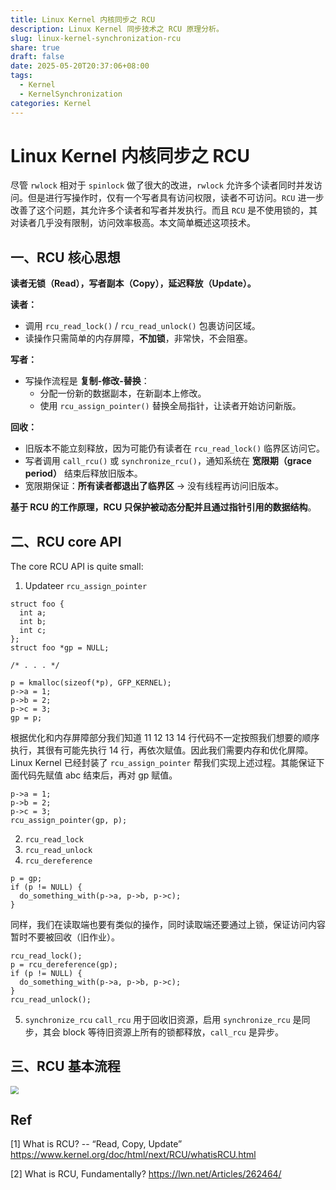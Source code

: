 ```yaml
---
title: Linux Kernel 内核同步之 RCU
description: Linux Kernel 同步技术之 RCU 原理分析。
slug: linux-kernel-synchronization-rcu
share: true
draft: false
date: 2025-05-20T20:37:06+08:00
tags:
  - Kernel
  - KernelSynchronization
categories: Kernel
---
```


# Linux Kernel 内核同步之 RCU

尽管 `rwlock` 相对于 `spinlock` 做了很大的改进，`rwlock` 允许多个读者同时并发访问。但是进行写操作时，仅有一个写者具有访问权限，读者不可访问。`RCU` 进一步改善了这个问题，其允许多个读者和写者并发执行。而且 `RCU` 是不使用锁的，其对读者几乎没有限制，访问效率极高。本文简单概述这项技术。

## 一、RCU 核心思想

**读者无锁（Read），写者副本（Copy），延迟释放（Update）。**

**读者：**

- 调用 `rcu_read_lock()` / `rcu_read_unlock()` 包裹访问区域。
- 读操作只需简单的内存屏障，**不加锁**，非常快，不会阻塞。

**写者：**

- 写操作流程是 **复制-修改-替换**：
  - 分配一份新的数据副本，在新副本上修改。
  - 使用 `rcu_assign_pointer()` 替换全局指针，让读者开始访问新版。

**回收：**

- 旧版本不能立刻释放，因为可能仍有读者在 `rcu_read_lock()` 临界区访问它。
- 写者调用 `call_rcu()` 或 `synchronize_rcu()`，通知系统在 **宽限期（grace period）** 结束后释放旧版本。
- 宽限期保证：**所有读者都退出了临界区** → 没有线程再访问旧版本。



**基于 RCU 的工作原理，RCU 只保护被动态分配并且通过指针引用的数据结构**。


## 二、RCU core API


The core RCU API is quite small:

1. Updateer `rcu_assign_pointer`

```
struct foo {
  int a;
  int b;
  int c;
};
struct foo *gp = NULL;

/* . . . */

p = kmalloc(sizeof(*p), GFP_KERNEL);
p->a = 1;
p->b = 2;
p->c = 3;
gp = p;
```

根据优化和内存屏障部分我们知道 11 12 13 14 行代码不一定按照我们想要的顺序执行，其很有可能先执行 14 行，再依次赋值。因此我们需要内存和优化屏障。Linux Kernel 已经封装了 `rcu_assign_pointer` 帮我们实现上述过程。其能保证下面代码先赋值 abc 结束后，再对 gp 赋值。
```
p->a = 1;
p->b = 2;
p->c = 3;
rcu_assign_pointer(gp, p);
```

2. `rcu_read_lock`
3. `rcu_read_unlock`
4. `rcu_dereference`

```
p = gp;
if (p != NULL) {
  do_something_with(p->a, p->b, p->c);
}
```

同样，我们在读取端也要有类似的操作，同时读取端还要通过上锁，保证访问内容暂时不要被回收（旧作业）。

```
rcu_read_lock();
p = rcu_dereference(gp);
if (p != NULL) {
  do_something_with(p->a, p->b, p->c);
}
rcu_read_unlock();
```

5. `synchronize_rcu` `call_rcu`
用于回收旧资源，启用 `synchronize_rcu` 是同步，其会 block 等待旧资源上所有的锁都释放，`call_rcu` 是异步。



## 三、RCU 基本流程

<img src="https://img.jaxwang28.top/2025/05/f8d5c7c2e7482d64287db39491eaaa19.png" style="zoom:80%;" />



## Ref

[1] What is RCU? -- “Read, Copy, Update” https://www.kernel.org/doc/html/next/RCU/whatisRCU.html

[2] What is RCU, Fundamentally? https://lwn.net/Articles/262464/